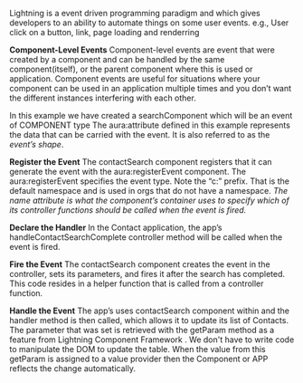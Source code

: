 Lightning is a event driven programming paradigm and which gives developers to an ability to automate things on some user events. e.g., User click on a button, link, page loading and renderring

**Component-Level Events**
Component-level events are event that were created by a component and can be handled by the same component(itself), or the parent component where this is used or application. Component events are useful for situations where your component can be used in an application multiple times and you don’t want the different instances interfering with each other.

In this example we have created a searchComponent which will be an event of COMPONENT type
The aura:attribute defined in this example represents the data that can be carried with the event. It is also referred to as the *event’s shape*.

**Register the Event**
The contactSearch component registers that it can generate the event with the aura:registerEvent component.
The aura:registerEvent specifies the event type. Note the “c:” prefix. That is the default namespace and is used in orgs that do not have a namespace. *The name attribute is what the component’s container uses to specify which of its controller functions should be called when the event is fired.*

**Declare the Handler**
In the Contact application, the app’s handleContactSearchComplete controller method will be called when the event is fired.

**Fire the Event**
The contactSearch component creates the event in the controller, sets its parameters, and fires it after the search has completed. This code resides in a helper function that is called from a controller function.

**Handle the Event**
The app’s uses contactSearch component within and the handler method is then called, which allows it to update its list of Contacts.
The parameter that was set is retrieved with the getParam method as a feature from Lightning Component Framework . We don't have to write code to manipulate the DOM to update the table.
When the value from this getParam is assigned to a value provider then the Component or APP reflects the change automatically.